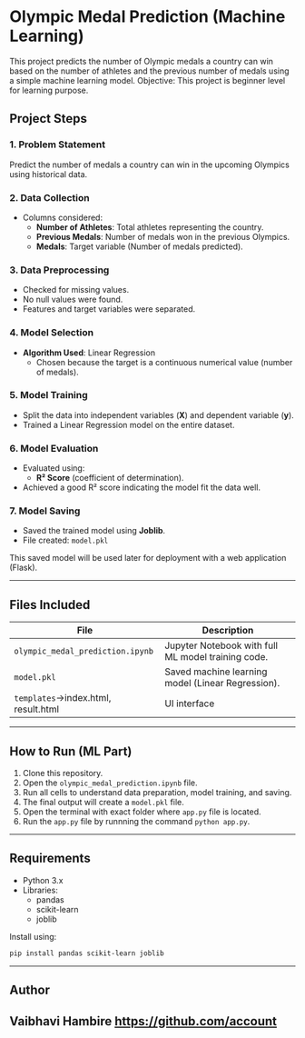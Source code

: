 # Olympic Medal Prediction (Machine Learning)

This project predicts the number of Olympic medals a country can win based on the number of athletes and the previous number of medals using a simple machine learning model.
Objective: This project is beginner level for learning purpose.

## Project Steps

### 1. Problem Statement
Predict the number of medals a country can win in the upcoming Olympics using historical data.

### 2. Data Collection
- Columns considered:
  - **Number of Athletes**: Total athletes representing the country.
  - **Previous Medals**: Number of medals won in the previous Olympics.
  - **Medals**: Target variable (Number of medals predicted).

### 3. Data Preprocessing
- Checked for missing values.
- No null values were found.
- Features and target variables were separated.

### 4. Model Selection
- **Algorithm Used**: Linear Regression
  - Chosen because the target is a continuous numerical value (number of medals).

### 5. Model Training
- Split the data into independent variables (**X**) and dependent variable (**y**).
- Trained a Linear Regression model on the entire dataset.

### 6. Model Evaluation
- Evaluated using:
  - **R² Score** (coefficient of determination).
- Achieved a good R² score indicating the model fit the data well.

### 7. Model Saving
- Saved the trained model using **Joblib**.
- File created: `model.pkl`

This saved model will be used later for deployment with a web application (Flask).

---

## Files Included

| File         | Description                       |
|--------------|------------------------------------|
| `olympic_medal_prediction.ipynb` | Jupyter Notebook with full ML model training code. |
| `model.pkl`  | Saved machine learning model (Linear Regression). |
| `templates`->index.html, result.html | UI interface |
---

## How to Run (ML Part)

1. Clone this repository.
2. Open the `olympic_medal_prediction.ipynb` file.
3. Run all cells to understand data preparation, model training, and saving.
4. The final output will create a `model.pkl` file.
5. Open the terminal with exact folder where `app.py` file is located.
6. Run the `app.py` file by runnning the command `python app.py`.

---

## Requirements

- Python 3.x
- Libraries:
  - pandas
  - scikit-learn
  - joblib

Install using:

```bash
pip install pandas scikit-learn joblib
```

---


## Author

Vaibhavi Hambire
https://github.com/account
---
